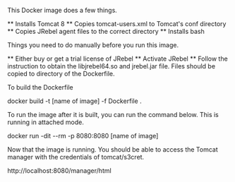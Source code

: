 This Docker image does a few things.

** Installs Tomcat 8
** Copies tomcat-users.xml to Tomcat's conf directory
** Copies JRebel agent files to the correct directory
** Installs bash


Things you need to do manually before you run this image.

** Either buy or get a trial license of JRebel
** Activate JRebel
** Follow the instruction to obtain the libjrebel64.so and jrebel.jar file.  Files should be copied to directory of the Dockerfile.

To build the Dockerfile

docker build -t [name of image] -f Dockerfile .

To run the image after it is built, you can run the command below.  This is running in attached mode.

docker run -dit --rm -p 8080:8080 [name of image]

Now that the image is running.  You should be able to access the Tomcat manager with the credentials of tomcat/s3cret.

http://localhost:8080/manager/html






